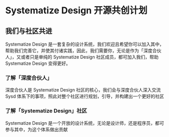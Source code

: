 # Systematize Design 开源共创计划
## 我们与社区共进
Systematize Design 是一套复杂的设计系统，我们欢迎且希望你可以加入其中，帮助我们完善它，并使其付诸实践，因此，我们需要你，无论是作为「深度合伙人」，又或者只是单纯的 Systematize Design 社区成员，都可加入我们，帮助 Systematize Design 变得更好。
### 了解「深度合伙人」
深度合伙人是 Systematize Design 社区的核心，我们会与深度合伙人深入交流 Sysd 体系下的事项，照此对整个社区进行规划，引导，并构建出一个更好的社区
### 了解「Systematize Design」社区
Systematize Design 是一个开放的设计系统，无论是设计师，还是程序员，都可参与其中，为这个体系做出贡献